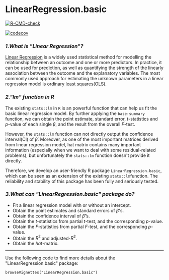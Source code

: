 # LinearRegression.basic

  <!-- badges: start -->
  [![R-CMD-check](https://github.com/ybshao0709/LinearRegression.basic/workflows/R-CMD-check/badge.svg)](https://github.com/ybshao0709/LinearRegression.basic/actions)
  <!-- badges: end -->
  
  [![codecov](https://codecov.io/gh/ybshao0709/LinearRegression.basic/branch/main/graph/badge.svg)](https://codecov.io/gh/ybshao0709/LinearRegression.basic)


### *1.What is "Linear Regression"?*

[Linear Regression](https://en.wikipedia.org/wiki/Linear_regression) is a widely used statistical method for modelling the relationship between an outcome and one or more predictors. In practice, it can be used for prediction, as well as quantifying the strength of the linearly association between the outcome and the explanatory variables. The most commonly used approach for estimating the unknown parameters in a linear regression model is [ordinary least squares(OLS)](https://en.wikipedia.org/wiki/Ordinary_least_squares). 

### *2."lm" function in R*

The existing `stats::lm` in `R` is an powerful function that can help us fit the basic linear regression model. By further applying the `base:summary` function, we can obtain the point estimate, standard error, $t$-statistics and $p$-value of each single $\beta$, and the result from the overall $F$-test. 

However, the `stats::lm` function can not directly output the confidence interval(CI) of $\hat{\beta}$. Moreover, as one of the most important matrices derived from linear regression model, hat matrix contains many important information (especially when we want to deal with some residual-related problems), but unfortunately the `stats::lm` function doesn't provide it directly. 

Therefore, we develop an user-friendly R package `LinearRegression.basic`, which can be seen as an extension of the existing `stats::lm`function. The reliability and stability of this package has been fully and seriously tested.

### *3.What can "LinearRegression.basic" package do?*

* Fit a linear regression model with or without an intercept.
* Obtain the point estimates and standard errors of $\beta$'s.
* Obtain the confidence interval of $\hat{\beta}$'s.
* Obtain the $t$-statistics from partial $t$-test, and the corresponding $p$-value.
* Obtain the $F$-statistics from partial $F$-test, and the corresponding $p$-value.
* Obtain the $R^2$ and adjusted-$R^2$.
* Obtain the $hat$-matrix.


---

Use the following code to find more details about the "LinearRegression.basic" package:

`browseVignettes("LinearRegression.basic")`
